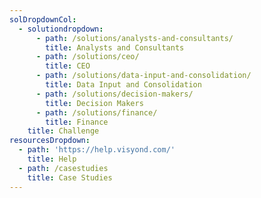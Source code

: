 ```yaml
---
solDropdownCol:
  - solutiondropdown:
      - path: /solutions/analysts-and-consultants/
        title: Analysts and Consultants
      - path: /solutions/ceo/
        title: CEO
      - path: /solutions/data-input-and-consolidation/
        title: Data Input and Consolidation
      - path: /solutions/decision-makers/
        title: Decision Makers
      - path: /solutions/finance/
        title: Finance
    title: Challenge
resourcesDropdown:
  - path: 'https://help.visyond.com/'
    title: Help
  - path: /casestudies
    title: Case Studies
---
```



